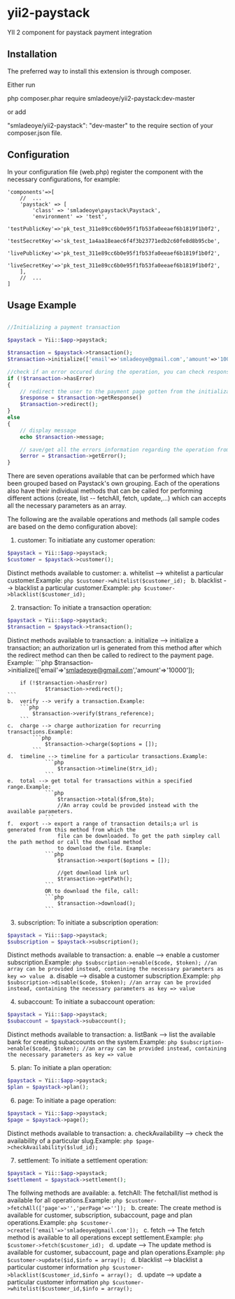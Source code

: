 # yii2-paystack
YII 2 component for paystack payment integration

## Installation

The preferred way to install this extension is through composer.

Either run

php composer.phar require  smladeoye/yii2-paystack:dev-master

or add

"smladeoye/yii2-paystack": "dev-master"
to the require section of your composer.json file.

## Configuration

In your configuration file (web.php) register the component with the necessary configurations, for example:

```
'components'=>[
    //  ...
    'paystack' => [
        'class' => 'smladeoye\paystack\Paystack',
    	'environment' => 'test',
    	'testPublicKey'=>'pk_test_311e89cc6b0e95f1fb53fa0eeaef6b1819f1b0f2',
    	'testSecretKey'=>'sk_test_1a4aa18eaec6f4f3b23771edb2c60fe8d8b95cbe',
    	'livePublicKey'=>'pk_test_311e89cc6b0e95f1fb53fa0eeaef6b1819f1b0f2',
    	'liveSecretKey'=>'pk_test_311e89cc6b0e95f1fb53fa0eeaef6b1819f1b0f2',
    ],
    //  ...
]
```

## Usage Example
```php

//Initializing a payment transaction

$paystack = Yii::$app->paystack;

$transaction = $paystack->transaction();
$transaction->initialize(['email'=>'smladeoye@gmail.com','amount'=>'100000','currency'=>'NGN']);

//check if an error occured during the operation, you can check response property for response gotten for any operation
if (!$transaction->hasError)
{
    // redirect the user to the payment page gotten from the initialization
    $response = $transaction->getResponse()
    $transaction->redirect();
}
else
{
    // display message
    echo $transaction->message;

    // save/get all the errors information regarding the operation from paystack
    $error = $transaction->getError();
}

```

There are seven operations available that can be performed which have been grouped based on Paystack's own grouping.
Each of the operations also have their individual methods that can be called for performing different actions
(create, list -- fetchAll, fetch, update,...) which can accepts all the necessary parameters as an array.

The following are the available operations and methods (all sample codes are based on the demo configuration above):

1.  customer:   To initiatiate any customer operation:
```php
$paystack = Yii::$app->paystack;
$customer = $paystack->customer();
```
Distinct methods available to customer:
    a.  whitelist --> whitelist a particular customer.Example:
            ```php
                $customer->whitelist($customer_id);
            ```
    b.  blacklist --> blacklist a particular customer.Example:
                ```php
                    $customer->blacklist($customer_id);
                ```

2.  transaction:    To initiate a transaction operation:
```php
$paystack = Yii::$app->paystack;
$transaction = $paystack->transaction();
```
Distinct methods available to transaction:
    a.  initialize --> initialize a transaction; an authorization url is generated from this method after which the
                        redirect method can then be called to redirect to the payment page. Example:
    ```php
        $transaction->initialize(['email'=>'smladeoye@gmail.com','amount'=>'10000']);

        if (!$transaction->hasError)
                $transaction->redirect();
    ```
    b.  verify --> verify a transaction.Example:
        ```php
            $transaction->verify($trans_reference);
        ```
    c.  charge --> charge authorization for recurring transactions.Example:
            ```php
                $transaction->charge($options = []);
            ```
    d.  timeline --> timeline for a particular transactions.Example:
                ```php
                    $transaction->timeline($trx_id);
                ```
    e.  total --> get total for transactions within a specified range.Example:
                ```php
                    $transaction->total($from,$to);
                    //An array could be provided instead with the available parameters.
                ```
    f.  export --> export a range of transaction details;a url is generated from this method from which the
                    file can be downloaded. To get the path simpley call the path method or call the download method
                    to download the file. Example:
                ```php
                    $transaction->export($options = []);

                    //get download link url
                    $transaction->getPath();
                ```
                OR to download the file, call:
                ```php
                    $transaction->download();
                ```

3.  subscription:    To initiate a subscription operation:
```php
$paystack = Yii::$app->paystack;
$subscription = $paystack->subscription();
```
Distinct methods available to transaction:
    a.  enable --> enable a customer subscription.Example:
        ```php
            $subscription->enable($code, $token);
            //an array can be provided instead, containing the necessary parameters as key => value
        ```
    a.  disable --> disable a customer subscription.Example:
    ```php
        $subscription->disable($code, $token);
        //an array can be provided instead, containing the necessary parameters as key => value
    ```

4.  subaccount:    To initiate a subaccount operation:
```php
$paystack = Yii::$app->paystack;
$subaccount = $paystack->subaccount();
```
Distinct methods available to transaction:
    a.  listBank --> list the available bank for creating subaccounts on the system.Example:
    ```php
        $subscription->enable($code, $token);
        //an array can be provided instead, containing the necessary parameters as key => value
    ```

5.  plan:    To initiate a plan operation:
```php
$paystack = Yii::$app->paystack;
$plan = $paystack->plan();
```

6.  page:    To initiate a page operation:
```php
$paystack = Yii::$app->paystack;
$page = $paystack->page();
```
Distinct methods available to transaction:
    a.  checkAvailability --> check the availability of a particular slug.Example:
    ```php
        $page->checkAvailability($slud_id);
    ```

7.  settlement:    To initiate a settlement operation:
```php
$paystack = Yii::$app->paystack;
$settlement = $paystack->settlement();
```

The follwing methods are available:
    a.  fetchAll: The fetchall/list method is available for all operations.Example:
    ```php
        $customer->fetchAll(['page'=>'','perPage'=>'']);
    ```
    b.  create: The create method is available for customer, subscription, subaccount, page and plan operations.Example:
    ```php
        $customer->create(['email'=>'smladeoye@gmail.com']);
    ```
    c.  fetch   --> The fetch method is available to all operations except settlement.Example:
    ```php
        $customer->fetch($customer_id);
    ```
    d.  update  --> The update method is available for customer, subaccount, page and plan operations.Example:
    ```php
        $customer->update($id,$info = array();
    ```
    d.  blacklist  --> blacklist a particular customer information
    ```php
        $customer->blacklist($customer_id,$info = array();
    ```
    d.  update  --> update a particular customer information
    ```php
        $customer->whitelist($customer_id,$info = array();
    ```